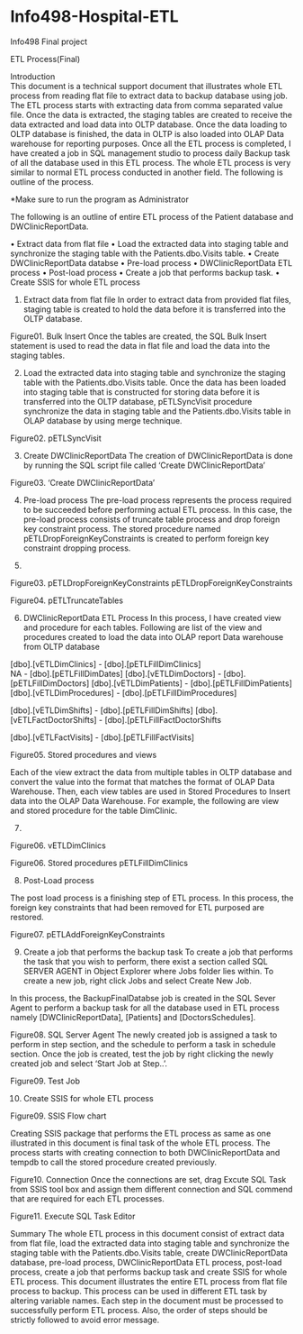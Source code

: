 # Info498-Hospital-ETL
Info498 Final project

ETL Process(Final)

Introduction  
This document is a technical support document that illustrates whole ETL process from reading flat file to extract data to backup database using job. The ETL process starts with extracting data from comma separated value file. Once the data is extracted, the staging tables are created to receive the data extracted and load data into OLTP database. Once the data loading to OLTP database is finished, the data in OLTP is also loaded into OLAP Data warehouse for reporting purposes. Once all the ETL process is completed, I have created a job in SQL management studio to process daily Backup task of all the database used in this ETL process.
The whole ETL process is very similar to normal ETL process conducted in another field. The following is outline of the process. 

*Make sure to run the program as Administrator

The following is an outline of entire ETL process of the Patient database and DWClinicReportData.

•	Extract data from flat file
•	Load the extracted data into staging table and synchronize the staging table with the Patients.dbo.Visits table.
•	Create DWClinicReportData databse
•	Pre-load process
•	DWClinicReportData ETL process
•	Post-load process
•	Create a job that performs backup task.
•	Create SSIS for whole ETL process




1.	Extract data from flat file
In order to extract data from provided flat files, staging table is created to hold the data before it is transferred into the OLTP database. 



























Figure01. Bulk Insert
Once the tables are created, the SQL Bulk Insert statement is used to read the data in flat file and load the data into the staging tables.


2.	Load the extracted data into staging table and synchronize the staging table with the Patients.dbo.Visits table.
Once the data has been loaded into staging table that is constructed for storing data before it is transferred into the OLTP database, pETLSyncVisit procedure synchronize the data in staging table and the Patients.dbo.Visits table in OLAP database by using merge technique.
















Figure02. pETLSyncVisit

3.	Create DWClinicReportData
The creation of DWClinicReportData is done by running the SQL script file called ‘Create DWClinicReportData’
  
Figure03. ‘Create DWClinicReportData’

4.	Pre-load process
The pre-load process represents the process required to be succeeded before performing actual ETL process. In this case, the pre-load process consists of truncate table process and drop foreign key constraint process. The stored procedure named pETLDropForeignKeyConstraints is created to perform foreign key constraint dropping process.




5.	



Figure03. pETLDropForeignKeyConstraints
pETLDropForeignKeyConstraints





Figure04. pETLTruncateTables

6.	DWClinicReportData ETL Process
In this process, I have created view and procedure for each tables. Following are list of the view and procedures created to load the data into OLAP report Data warehouse from OLTP database

 [dbo].[vETLDimClinics]		-		[dbo].[pETLFillDimClinics]	
NA					-		[dbo].[pETLFillDimDates]
[dbo].[vETLDimDoctors]		-		[dbo].[pETLFillDimDoctors]
[dbo].[vETLDimPatients]		-		[dbo].[pETLFillDimPatients]
[dbo].[vETLDimProcedures]		-		[dbo].[pETLFillDimProcedures]

[dbo].[vETLDimShifts]		-		[dbo].[pETLFillDimShifts]
[dbo].[vETLFactDoctorShifts]		-		[dbo].[pETLFillFactDoctorShifts

[dbo].[vETLFactVisits]		-		[dbo].[pETLFillFactVisits]

  

Figure05. Stored procedures and views

Each of the view extract the data from multiple tables in OLTP database and convert the value into the format that matches the format of OLAP Data Warehouse.
Then, each view tables are used in Stored Procedures to Insert data into the OLAP Data Warehouse. For example, the following are view and stored procedure for the table DimClinic.


7.	







Figure06. vETLDimClinics












Figure06. Stored procedures pETLFillDimClinics

8.	Post-Load process

The post load process is a finishing step of ETL process. In this process, the foreign key constraints that had been removed for ETL purposed are restored.









Figure07. pETLAddForeignKeyConstraints



9.	Create a job that performs the backup task
To create a job that performs the task that you wish to perform, there exist a section called SQL SERVER AGENT in Object Explorer where Jobs folder lies within. To create a new job, right click Jobs and select Create New Job.

In this process, the BackupFinalDatabse job is created in the SQL Sever Agent to perform a backup task for all the database used in ETL process namely [DWClinicReportData], [Patients] and [DoctorsSchedules]. 
 
Figure08. SQL Server Agent
The newly created job is assigned a task to perform in step section, and  the schedule to perform a task in schedule section. Once the job is created, test the job by right clicking the newly created job and select ‘Start Job at Step..’.
 
Figure09. Test Job



10.	Create SSIS for whole ETL process
 
Figure09. SSIS Flow chart

Creating SSIS package that performs the ETL process as same as one illustrated in this document is final task of the whole ETL process.
The process starts with creating connection to both DWClinicReportData and tempdb to call the stored procedure created previously.
  
Figure10. Connection
Once the connections are set, drag Excute SQL Task from SSIS tool box and assign them different connection and SQL commend that are required for each ETL processes.
 
Figure11. Execute SQL Task Editor

Summary
The whole ETL process in this document consist of extract data from flat file, load the extracted data into staging table and synchronize the staging table with the Patients.dbo.Visits table, create DWClinicReportData database, pre-load process, DWClinicReportData ETL process, post-load process, create a job that performs backup task and create SSIS for whole ETL process.
This document illustrates the entire ETL process from flat file process to backup. This process can be used in different ETL task by altering variable names. Each step in the document must be processed to successfully perform ETL process. Also, the order of steps should be strictly followed to avoid error message.



